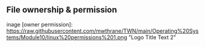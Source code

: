 ## File ownership & permission


inage
[owner permission]: https://raw.githubusercontent.com/mwthrane/TWN/main/Operating%20Systems/Module10/linux%20permissions%201.png "Logo Title Text 2"